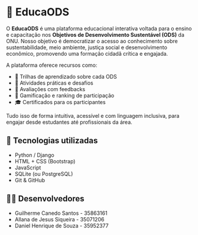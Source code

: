 # 🌱 EducaODS

O **EducaODS** é uma plataforma educacional interativa voltada para o ensino e capacitação nos **Objetivos de Desenvolvimento Sustentável (ODS)** da ONU. Nosso objetivo é democratizar o acesso ao conhecimento sobre sustentabilidade, meio ambiente, justiça social e desenvolvimento econômico, promovendo uma formação cidadã crítica e engajada.

A plataforma oferece recursos como:
- 📘 Trilhas de aprendizado sobre cada ODS
- 🧩 Atividades práticas e desafios
- 🧠 Avaliações com feedbacks
- 👥 Gamificação e ranking de participação
- 🎓 Certificados para os participantes

Tudo isso de forma intuitiva, acessível e com linguagem inclusiva, para engajar desde estudantes até profissionais da área.

## 🚀 Tecnologias utilizadas
- Python / Django
- HTML + CSS (Bootstrap)
- JavaScript
- SQLite (ou PostgreSQL)
- Git & GitHub

## 👨‍💻 Desenvolvedores
- Guilherme Canedo Santos - 35863161
- Allana de Jesus Siqueira - 35071206
- Daniel Henrique de Souza - 35952377 